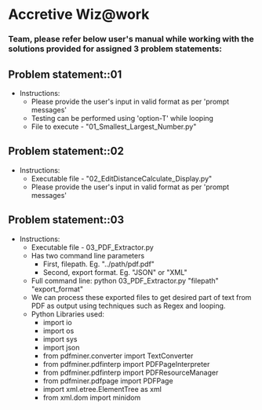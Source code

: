 # Accretive Wiz@work
### Team, please refer below user's manual while working with the solutions provided for assigned 3 problem statements:

## Problem statement::01
* Instructions:
  * Please provide the user's input in valid format as per 'prompt messages'
  * Testing can be performed using 'option-T' while looping
  * File to execute - "01_Smallest_Largest_Number.py"
  
## Problem statement::02
* Instructions:
  * Executable file - "02_EditDistanceCalculate_Display.py"
  * Please provide the user's input in valid format as per 'prompt messages'

## Problem statement::03
* Instructions:
  * Executable file - 03_PDF_Extractor.py
  * Has two command line parameters
    - First, filepath. Eg. "../path/pdf.pdf"
    - Second, export format. Eg. "JSON" or "XML"
   - Full command line: python 03_PDF_Extractor.py "filepath" "export_format"
  * We can process these exported files to get desired part of text from PDF as output using techniques such as Regex and looping.
  * Python Libraries used:
    - import io
    - import os
    - import sys
    - import json
    - from pdfminer.converter import TextConverter
    - from pdfminer.pdfinterp import PDFPageInterpreter
    - from pdfminer.pdfinterp import PDFResourceManager
    - from pdfminer.pdfpage import PDFPage
    - import xml.etree.ElementTree as xml
    - from xml.dom import minidom
